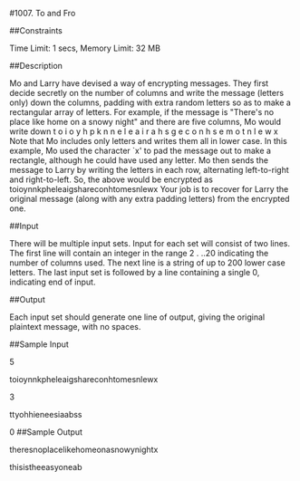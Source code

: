#1007. To and Fro

##Constraints

Time Limit: 1 secs, Memory Limit: 32 MB

##Description

Mo and Larry have devised a way of encrypting messages. They first decide secretly on the number of columns and write the message (letters only) down the columns, padding with extra random letters so as to make a rectangular array of letters. For example, if the message is "There's no place like home on a snowy night" and there are five columns, Mo would write down t o i o y h p k n n e l e a i r a h s g e c o n h s e m o t n l e w x Note that Mo includes only letters and writes them all in lower case. In this example, Mo used the character `x' to pad the message out to make a rectangle, although he could have used any letter. Mo then sends the message to Larry by writing the letters in each row, alternating left-to-right and right-to-left. So, the above would be encrypted as toioynnkpheleaigshareconhtomesnlewx Your job is to recover for Larry the original message (along with any extra padding letters) from the encrypted one.

##Input

There will be multiple input sets. Input for each set will consist of two lines. The first line will contain an integer in the range 2 . ..20 indicating the number of columns used. The next line is a string of up to 200 lower case letters. The last input set is followed by a line containing a single 0, indicating end of input.

##Output

Each input set should generate one line of output, giving the original plaintext message, with no spaces.

##Sample Input

5

toioynnkpheleaigshareconhtomesnlewx

3

ttyohhieneesiaabss

0
##Sample Output

theresnoplacelikehomeonasnowynightx

thisistheeasyoneab